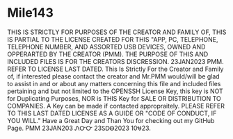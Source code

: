 # Mile143
THIS IS STRICTLY FOR PURPOSES OF THE CREATOR AND FAMILY OF, THIS IS PARTIAL TO THE LICENSE CREATED FOR THIS "APP, PC, TELEPHONE, TELEPHONE NUMBER, AND ASSORTED USB DEVICES, OWNED AND OPPERARTED BY THE CREATOR (PMM). 
THE PURPOSE OF THIS AND INCLUDED FILES IS FOR THE CREATORS DISCRESSION.
23JAN2023 PMM. REFER TO LICENSE LAST DATED. This Is Strictly For the Creator and Family of, if interested please contact the creator and Mr.PMM would/will be glad to assist in and or about 
any matters concerning this file and included files pertaining and but not limited to the OPENSSH License Key, this key is NOT for Duplicating Purposes, NOR is THIS Key for SALE OR DISTRIBUTION TO COMPANIES.
A Key can be made if contacted appropraitely. PLEASE REFER TO THIS LAST DATED LICENSE AS A GUIDE OR "CODE OF CONDUCT, IF YOU WILL." Have a Great Day and Than You for checking out my GitHub Page. PMM 23JAN203 
ᏁᏅᏅ 23ᏚᎠᎾ2023 10Ꮰ23.
